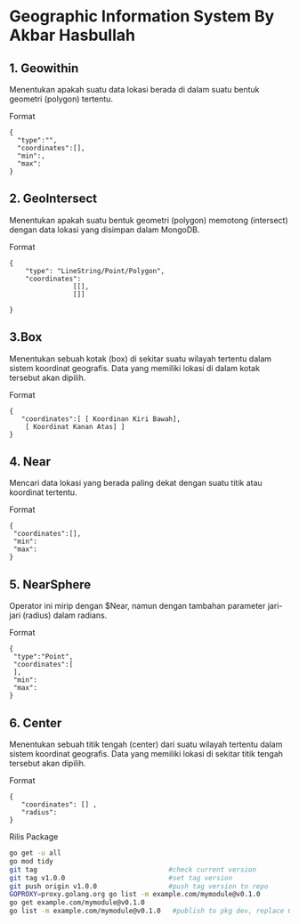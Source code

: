 # Geographic Information System  By Akbar Hasbullah

## 1. Geowithin
Menentukan apakah suatu data lokasi berada di dalam suatu bentuk geometri (polygon) tertentu.

Format 
```
{
  "type":"",
  "coordinates":[],
  "min":,
  "max":
}
```

## 2. GeoIntersect
Menentukan apakah suatu bentuk geometri (polygon) memotong (intersect) dengan data lokasi yang disimpan dalam MongoDB.

Format
```
{
    "type": "LineString/Point/Polygon",
    "coordinates": 
                [[],
                []] 

}
```
## 3.Box
 Menentukan sebuah kotak (box) di sekitar suatu wilayah tertentu dalam sistem koordinat geografis. Data yang memiliki lokasi di dalam kotak tersebut akan dipilih.

 Format
 ```
 {
    "coordinates":[ [ Koordinan Kiri Bawah],
     [ Koordinat Kanan Atas] ]
}
 ```
 ## 4. Near
 Mencari data lokasi yang berada paling dekat dengan suatu titik atau koordinat tertentu.

 Format

 ```
 {
  "coordinates":[],
  "min":
  "max":
}
 ```

 ## 5. NearSphere
 Operator ini mirip dengan $Near, namun dengan tambahan parameter jari-jari (radius) dalam radians.

 Format 

 ```
 {
  "type":"Point",
  "coordinates":[
  ],
  "min":
  "max":
}
 ```

 ## 6. Center
 Menentukan sebuah titik tengah (center) dari suatu wilayah tertentu dalam sistem koordinat geografis. Data yang memiliki lokasi di sekitar titik tengah tersebut akan dipilih.

 Format

 ```
 {
    "coordinates": [] ,
    "radius": 
}
 ```

Rilis Package
```sh
go get -u all
go mod tidy
git tag                                 #check current version
git tag v1.0.0                          #set tag version
git push origin v1.0.0                  #push tag version to repo
GOPROXY=proxy.golang.org go list -m example.com/mymodule@v0.1.0
go get example.com/mymodule@v0.1.0
go list -m example.com/mymodule@v0.1.0   #publish to pkg dev, replace ORG/URL with your repo URL
